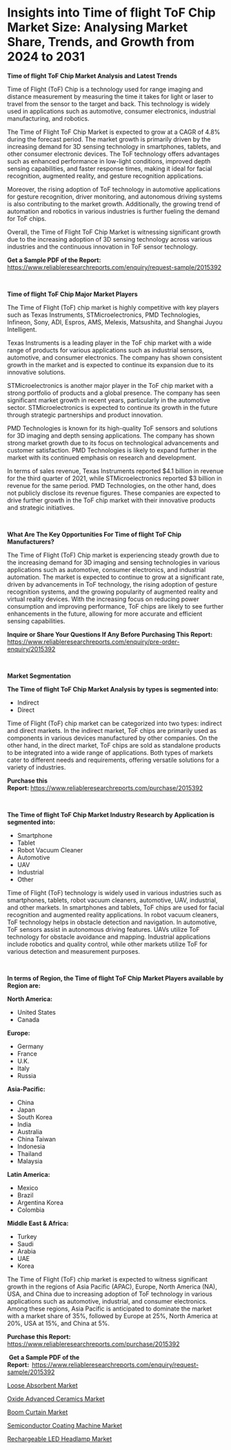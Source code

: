 <p><h1>Insights into Time of flight ToF Chip Market Size: Analysing Market Share, Trends, and Growth from 2024 to 2031</h1></p><p><strong>Time of flight ToF Chip Market Analysis and Latest Trends</strong></p>
<p><p>Time of Flight (ToF) Chip is a technology used for range imaging and distance measurement by measuring the time it takes for light or laser to travel from the sensor to the target and back. This technology is widely used in applications such as automotive, consumer electronics, industrial manufacturing, and robotics.</p><p>The Time of Flight ToF Chip Market is expected to grow at a CAGR of 4.8% during the forecast period. The market growth is primarily driven by the increasing demand for 3D sensing technology in smartphones, tablets, and other consumer electronic devices. The ToF technology offers advantages such as enhanced performance in low-light conditions, improved depth sensing capabilities, and faster response times, making it ideal for facial recognition, augmented reality, and gesture recognition applications.</p><p>Moreover, the rising adoption of ToF technology in automotive applications for gesture recognition, driver monitoring, and autonomous driving systems is also contributing to the market growth. Additionally, the growing trend of automation and robotics in various industries is further fueling the demand for ToF chips.</p><p>Overall, the Time of Flight ToF Chip Market is witnessing significant growth due to the increasing adoption of 3D sensing technology across various industries and the continuous innovation in ToF sensor technology.</p></p>
<p><strong>Get a Sample PDF of the Report:&nbsp;</strong> <a href="https://www.reliableresearchreports.com/enquiry/request-sample/2015392">https://www.reliableresearchreports.com/enquiry/request-sample/2015392</a></p>
<p>&nbsp;</p>
<p><strong>Time of flight ToF Chip Major Market Players</strong></p>
<p><p>The Time of Flight (ToF) chip market is highly competitive with key players such as Texas Instruments, STMicroelectronics, PMD Technologies, Infineon, Sony, ADI, Espros, AMS, Melexis, Matsushita, and Shanghai Juyou Intelligent. </p><p>Texas Instruments is a leading player in the ToF chip market with a wide range of products for various applications such as industrial sensors, automotive, and consumer electronics. The company has shown consistent growth in the market and is expected to continue its expansion due to its innovative solutions.</p><p>STMicroelectronics is another major player in the ToF chip market with a strong portfolio of products and a global presence. The company has seen significant market growth in recent years, particularly in the automotive sector. STMicroelectronics is expected to continue its growth in the future through strategic partnerships and product innovation.</p><p>PMD Technologies is known for its high-quality ToF sensors and solutions for 3D imaging and depth sensing applications. The company has shown strong market growth due to its focus on technological advancements and customer satisfaction. PMD Technologies is likely to expand further in the market with its continued emphasis on research and development.</p><p>In terms of sales revenue, Texas Instruments reported $4.1 billion in revenue for the third quarter of 2021, while STMicroelectronics reported $3 billion in revenue for the same period. PMD Technologies, on the other hand, does not publicly disclose its revenue figures. These companies are expected to drive further growth in the ToF chip market with their innovative products and strategic initiatives.</p></p>
<p>&nbsp;</p>
<p><strong>What Are The Key Opportunities For Time of flight ToF Chip Manufacturers?</strong></p>
<p><p>The Time of Flight (ToF) Chip market is experiencing steady growth due to the increasing demand for 3D imaging and sensing technologies in various applications such as automotive, consumer electronics, and industrial automation. The market is expected to continue to grow at a significant rate, driven by advancements in ToF technology, the rising adoption of gesture recognition systems, and the growing popularity of augmented reality and virtual reality devices. With the increasing focus on reducing power consumption and improving performance, ToF chips are likely to see further enhancements in the future, allowing for more accurate and efficient sensing capabilities.</p></p>
<p><strong>Inquire or Share Your Questions If Any Before Purchasing This Report:</strong> <a href="https://www.reliableresearchreports.com/enquiry/pre-order-enquiry/2015392">https://www.reliableresearchreports.com/enquiry/pre-order-enquiry/2015392</a></p>
<p>&nbsp;</p>
<p><strong>Market Segmentation</strong></p>
<p><strong>The Time of flight ToF Chip Market Analysis by types is segmented into:</strong></p>
<p><ul><li>Indirect</li><li>Direct</li></ul></p>
<p><p>Time of Flight (ToF) chip market can be categorized into two types: indirect and direct markets. In the indirect market, ToF chips are primarily used as components in various devices manufactured by other companies. On the other hand, in the direct market, ToF chips are sold as standalone products to be integrated into a wide range of applications. Both types of markets cater to different needs and requirements, offering versatile solutions for a variety of industries.</p></p>
<p><strong>Purchase this Report:&nbsp;</strong><a href="https://www.reliableresearchreports.com/purchase/2015392">https://www.reliableresearchreports.com/purchase/2015392</a></p>
<p>&nbsp;</p>
<p><strong>The Time of flight ToF Chip Market Industry Research by Application is segmented into:</strong></p>
<p><ul><li>Smartphone</li><li>Tablet</li><li>Robot Vacuum Cleaner</li><li>Automotive</li><li>UAV</li><li>Industrial</li><li>Other</li></ul></p>
<p><p>Time of Flight (ToF) technology is widely used in various industries such as smartphones, tablets, robot vacuum cleaners, automotive, UAV, industrial, and other markets. In smartphones and tablets, ToF chips are used for facial recognition and augmented reality applications. In robot vacuum cleaners, ToF technology helps in obstacle detection and navigation. In automotive, ToF sensors assist in autonomous driving features. UAVs utilize ToF technology for obstacle avoidance and mapping. Industrial applications include robotics and quality control, while other markets utilize ToF for various detection and measurement purposes.</p></p>
<p>&nbsp;</p>
<p><strong>In terms of Region, the Time of flight ToF Chip Market Players available by Region are:</strong></p>
<p>
    <p> <strong> North America: </strong>
        <ul>
            <li>United States</li>
            <li>Canada</li>
        </ul>
        </p> 
    <p> <strong> Europe: </strong>
        <ul>
            <li>Germany</li>
            <li>France</li>
            <li>U.K.</li>
            <li>Italy</li>
            <li>Russia</li>
        </ul>
        </p> 
    <p> <strong> Asia-Pacific: </strong>
        <ul>
            <li>China</li>
            <li>Japan</li>
            <li>South Korea</li>
            <li>India</li>
            <li>Australia</li>
            <li>China Taiwan</li>
            <li>Indonesia</li>
            <li>Thailand</li>
            <li>Malaysia</li>
        </ul>
        </p> 
    <p> <strong> Latin America: </strong>
        <ul>
            <li>Mexico</li>
            <li>Brazil</li>
            <li>Argentina Korea</li>
            <li>Colombia</li>
        </ul>
        </p> 
    <p> <strong> Middle East & Africa: </strong>
        <ul>
            <li>Turkey</li>
            <li>Saudi</li>
            <li>Arabia</li>
            <li>UAE</li>
            <li>Korea</li>
        </ul>
    </p>
    </p>
<p><p>The Time of Flight (ToF) chip market is expected to witness significant growth in the regions of Asia Pacific (APAC), Europe, North America (NA), USA, and China due to increasing adoption of ToF technology in various applications such as automotive, industrial, and consumer electronics. Among these regions, Asia Pacific is anticipated to dominate the market with a market share of 35%, followed by Europe at 25%, North America at 20%, USA at 15%, and China at 5%.</p></p>
<p><strong>Purchase this Report: </strong><a href="https://www.reliableresearchreports.com/purchase/2015392">https://www.reliableresearchreports.com/purchase/2015392</a></p>
<p>&nbsp;<strong>Get a Sample PDF of the Report:&nbsp;&nbsp;</strong><a href="https://www.reliableresearchreports.com/enquiry/request-sample/2015392">https://www.reliableresearchreports.com/enquiry/request-sample/2015392</a></p>
<p><strong></strong></p>
<p><p><a href="https://view.publitas.com/reportprime-1/loose-absorbent-market-research-report-unlocks-analysis-on-the-market-financial-status-market-size-and-market-revenue-upto-2031/">Loose Absorbent Market</a></p><p><a href="https://simplistic-meeting-7ee.notion.site/Oxide-Advanced-Ceramics-Market-Research-Report-Provides-thorough-Industry-Overview-which-offers-an--900868829a1342f4ac80963355840c5b">Oxide Advanced Ceramics Market</a></p><p><a href="https://view.publitas.com/reportprime-1/boom-curtain-market-research-report-provides-critical-insights-that-can-help-shape-business-development-and-investment-strategies/">Boom Curtain Market</a></p><p><a href="https://eight-handstand-8fb.notion.site/Semiconductor-Coating-Machine-Market-Research-Report-Provides-thorough-Industry-Overview-which-offe-87654a3b949f44f38acb36517dc59408">Semiconductor Coating Machine Market</a></p><p><a href="https://skillful-vermicelli-b89.notion.site/Rechargeable-LED-Headlamp-Market-Size-Growth-Outlook-from-2024-to-2031-projecting-at-Market-s-Tren-b2db96fccd8a46b0b79998c3c48b4c84">Rechargeable LED Headlamp Market</a></p></p>
